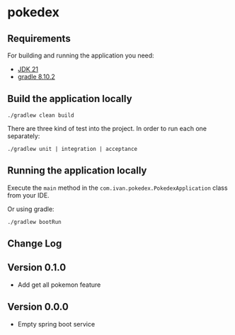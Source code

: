 # pokedex

## Requirements

For building and running the application you need:

- [JDK 21](https://openjdk.org/projects/jdk/21/)
- [gradle 8.10.2](https://docs.gradle.org/8.10.2/release-notes.html)

## Build the application locally
```shell
./gradlew clean build
```

There are three kind of test into the project. In order to run each one separately:
```shell
./gradlew unit | integration | acceptance
```

## Running the application locally

Execute the `main` method in the `com.ivan.pokedex.PokedexApplication` class from your IDE.

Or using gradle:

```shell
./gradlew bootRun
```

## Change Log

## Version 0.1.0
* Add get all pokemon feature

## Version 0.0.0
* Empty spring boot service